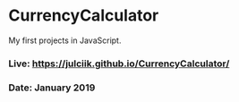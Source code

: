 # CurrencyCalculator

My first projects in JavaScript.<br>
### Live: https://julciik.github.io/CurrencyCalculator/
### Date: January 2019
